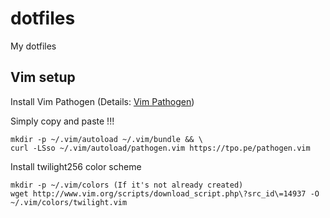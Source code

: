 dotfiles
========

My dotfiles

Vim setup
-------------
Install Vim Pathogen (Details: [Vim Pathogen](https://github.com/tpope/vim-pathogen))

Simply copy and paste !!!

```
mkdir -p ~/.vim/autoload ~/.vim/bundle && \
curl -LSso ~/.vim/autoload/pathogen.vim https://tpo.pe/pathogen.vim
```
Install twilight256 color scheme 

```
mkdir -p ~/.vim/colors (If it's not already created)
wget http://www.vim.org/scripts/download_script.php\?src_id\=14937 -O ~/.vim/colors/twilight.vim
```
